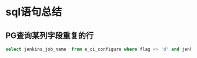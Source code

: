 # sql语句总结

## PG查询某列字段重复的行

```sql
select jenkins_job_name  from e_ci_configure where flag <> 'd' and jenkins_job_name in (select jenkins_job_name from e_ci_configure where flag <> 'd' group by jenkins_job_name having count (jenkins_job_name) >1 )
```